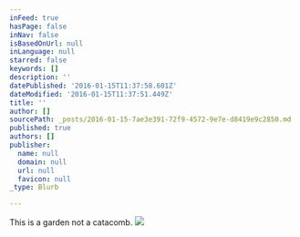 ```yaml
---
inFeed: true
hasPage: false
inNav: false
isBasedOnUrl: null
inLanguage: null
starred: false
keywords: []
description: ''
datePublished: '2016-01-15T11:37:58.601Z'
dateModified: '2016-01-15T11:37:51.449Z'
title: ''
author: []
sourcePath: _posts/2016-01-15-7ae3e391-72f9-4572-9e7e-d8419e9c2850.md
published: true
authors: []
publisher:
  name: null
  domain: null
  url: null
  favicon: null
_type: Blurb

---
```

This is a garden not a catacomb. ![](https://the-grid-user-content.s3-us-west-2.amazonaws.com/9b2723c1-d003-448f-b142-a3e53e60b2b2.png)